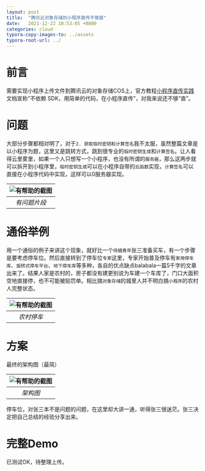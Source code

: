 ```yaml
---
layout: post
title:  "腾讯云对象存储的小程序直传不够直"
date:   2021-12-22 10:53:05 +0800
categories: cloud
typora-copy-images-to: ../assets
typora-root-url: ../
---
```


# 前言
需要实现小程序上传文件到腾讯云的对象存储COS上，官方教程[小程序直传实践][1]文档宣称“不依赖 SDK，用简单的代码，在小程序直传”，对我来说还不够“直”。

# 问题
大部分步骤都相对明了，对于`2. 获取临时密钥和计算签名`我不太服，虽然整篇文章是以小程序为题，这里又是跳转方式，跳到很专业的`临时密钥生成`和`计算签名`。让人看得云里雾里，如果一个人只想写一个小程序，也没有所谓的`服务器`，那么这两步就可以拆开到小程序里，`临时密钥生成`可以在小程序自带的`云函数`实现，`计算签名`可以直接在小程序代码中实现，这样可以0服务器实现。

| ![有帮助的截图](/assets/WX20211222-102715.png) |
| :----------------------------------------: |
|          *有问题片段*          |

# 通俗举例
用一个通俗的例子来讲这个现象，就好比一个`待婚青年`张三准备买车，有一个步骤是要考虑停车位。然后直接转到了停车位`专家`这里，专家开始普及停车有`家用停车库`、`旋转式停车平台`、`地下停车库`等多种，各自的优点缺点balabala一篇5千字的文章出来了。结果人家是农村的，房子都没有建更别说为车建一个车库了，门口大面积空地直接停，也不可能被贴罚单。相比搞`对象存储`的城里人并不明白搞`小程序`的农村人完整状态。


| ![有帮助的截图](/assets/WechatIMG32.jpeg) |
| :----------------------------------------: |
|          *农村停车*          |


# 方案
最终的架构图（最简）

| ![有帮助的截图](/assets/WechatIMG33.jpeg) |
| :----------------------------------------: |
|          *架构图*          |

停车位，对张三本不是问题的问题，在这里却大讲一通，听得张三很迷茫。张三决定把自己总结的经验分享出来。

# 完整Demo

已测试OK，待整理上传。

[1]: https://cloud.tencent.com/document/product/436/34929
